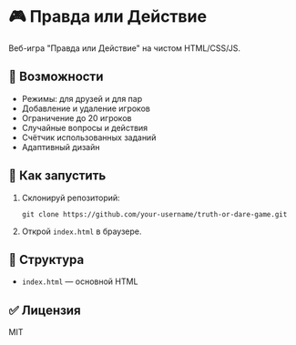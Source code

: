 # 🎮 Правда или Действие

Веб-игра "Правда или Действие" на чистом HTML/CSS/JS.

## 🚀 Возможности
- Режимы: для друзей и для пар
- Добавление и удаление игроков
- Ограничение до 20 игроков
- Случайные вопросы и действия
- Счётчик использованных заданий
- Адаптивный дизайн

## 🔧 Как запустить
1. Склонируй репозиторий:
   ```
   git clone https://github.com/your-username/truth-or-dare-game.git
   ```
2. Открой `index.html` в браузере.

## 📂 Структура
- `index.html` — основной HTML

## ✅ Лицензия
MIT
